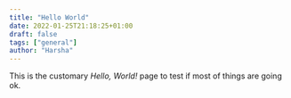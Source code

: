 ```yaml
---
title: "Hello World"
date: 2022-01-25T21:18:25+01:00
draft: false
tags: ["general"]
author: "Harsha"
---
```

This is the customary _Hello, World!_ page to test if most of things are going ok.
